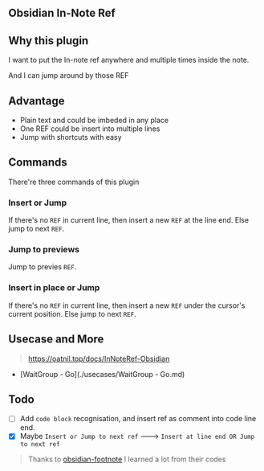 ## Obsidian In-Note Ref

## Why this plugin

I want to put the In-note ref anywhere and multiple times inside the note.

And I can jump around by those REF

## Advantage

- Plain text and could be imbeded in any place
- One REF could be insert into multiple lines
- Jump with shortcuts with easy

## Commands

There're three commands of this plugin

### Insert or Jump 

If there's no `REF` in current line, then insert a new `REF` at the line end.
Else jump to next `REF`.

### Jump to previews

Jump to previes `REF`.

### Insert in place or Jump

If there's no `REF` in current line, then insert a new `REF` under the cursor's current position.
Else jump to next `REF`.

## Usecase and More
> https://oatnil.top/docs/InNoteRef-Obsidian

- [WaitGroup - Go](./usecases/WaitGroup - Go.md)

## Todo

- [ ] Add `code block` recognisation, and insert ref as comment into code line end. 
- [x] Maybe `Insert or Jump to next ref` ---> `Insert at line end OR Jump to next ref`

> Thanks to [obsidian-footnote](https://github.com/MichaBrugger/obsidian-footnotes)
> I learned a lot from their codes
